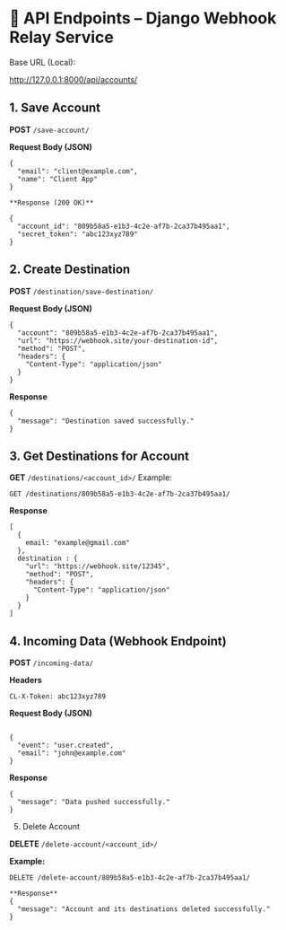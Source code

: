 # 📡 API Endpoints – Django Webhook Relay Service

Base URL (Local):

http://127.0.0.1:8000/api/accounts/


## 1. Save Account
**POST** `/save-account/`

**Request Body (JSON)**
```
{
  "email": "client@example.com",
  "name": "Client App"
}

**Response (200 OK)**

{
  "account_id": "809b58a5-e1b3-4c2e-af7b-2ca37b495aa1",
  "secret_token": "abc123xyz789"
}

```

## 2. Create Destination
**POST** `/destination/save-destination/`

**Request Body (JSON)**
```
{
  "account": "809b58a5-e1b3-4c2e-af7b-2ca37b495aa1",
  "url": "https://webhook.site/your-destination-id",
  "method": "POST",
  "headers": {
    "Content-Type": "application/json"
  }
}

```

**Response**
```
{
  "message": "Destination saved successfully."
}
```
## 3. Get Destinations for Account

**GET** `/destinations/<account_id>/`
Example:

`GET /destinations/809b58a5-e1b3-4c2e-af7b-2ca37b495aa1/`

**Response**

```
[
  {
    email: "example@gmail.com"
  },
  destination : {
    "url": "https://webhook.site/12345",
    "method": "POST",
    "headers": {
      "Content-Type": "application/json"
    }
  }
]

```

## 4. Incoming Data (Webhook Endpoint)
**POST** `/incoming-data/`

**Headers**

`CL-X-Token: abc123xyz789`

**Request Body (JSON)**
 
```

{
  "event": "user.created",
  "email": "john@example.com"
}

```
**Response**

```
{
  "message": "Data pushed successfully."
}

```

5. Delete Account

**DELETE** `/delete-account/<account_id>/`

**Example:**

`DELETE /delete-account/809b58a5-e1b3-4c2e-af7b-2ca37b495aa1/`

```
**Response**
{
  "message": "Account and its destinations deleted successfully."
}

```
